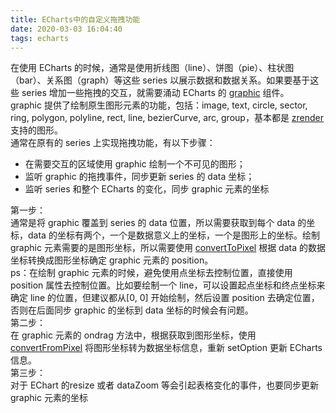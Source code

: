 ```yaml
---
title: ECharts中的自定义拖拽功能
date: 2020-03-03 16:04:40
tags: echarts
---
```

在使用 ECharts 的时候，通常是使用折线图（line）、饼图（pie）、柱状图（bar）、关系图（graph）等这些 series 以展示数据和数据关系。如果要基于这些 series 增加一些拖拽的交互，就需要涌动 ECharts 的 [graphic](https://echarts.apache.org/zh/option.html#graphic) 组件。  
graphic 提供了绘制原生图形元素的功能，包括：image, text, circle, sector, ring, polygon, polyline, rect, line, bezierCurve, arc, group，基本都是 [zrender](http://ecomfe.github.io/zrender/) 支持的图形。  
通常在原有的 series 上实现拖拽功能，有以下步骤：   
- 在需要交互的区域使用 graphic 绘制一个不可见的图形；
- 监听 graphic 的拖拽事件，同步更新 series 的 data 坐标；
- 监听 series 和整个 ECharts 的变化，同步 graphic 元素的坐标

第一步：  
通常是将 graphic 覆盖到 series 的 data 位置，所以需要获取到每个 data 的坐标，data 的坐标有两个，一个是数据意义上的坐标，一个是图形上的坐标。绘制 graphic 元素需要的是图形坐标，所以需要使用 [convertToPixel](https://echarts.apache.org/zh/api.html#echartsInstance.convertToPixel) 根据 data 的数据坐标转换成图形坐标确定 graphic 元素的 position。  
ps：在绘制 graphic 元素的时候，避免使用点坐标去控制位置，直接使用 position 属性去控制位置。比如要绘制一个 line，可以设置起点坐标和终点坐标来确定 line 的位置，但建议都从[0, 0] 开始绘制，然后设置 position 去确定位置，否则在后面同步 graphic 的坐标到 data 坐标的时候会有问题。  
第二步：  
在 graphic 元素的 ondrag 方法中，根据获取到图形坐标，使用 [convertFromPixel](https://echarts.apache.org/zh/api.html#echartsInstance.convertFromPixel) 将图形坐标转为数据坐标信息，重新 setOption 更新 ECharts 信息。  
第三步：  
对于 EChart 的resize 或者 dataZoom 等会引起表格变化的事件，也要同步更新 graphic 元素的坐标 